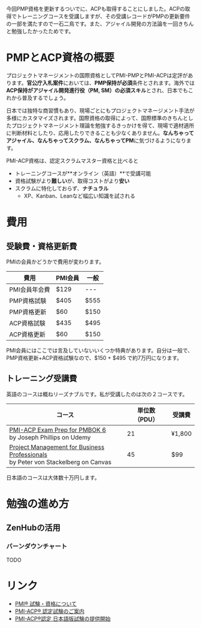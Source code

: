 今回PMP資格を更新するついでに、ACPも取得することにしました。ACPの取得でトレーニングコースを受講しますが、その受講レコードがPMPの更新要件の一部を満たすので一石二鳥です。また、アジャイル開発の方法論を一回きちんと勉強したかったためです。

# PMPとACP資格の概要
プロジェクトマネージメントの国際資格としてPMI-PMPとPMI-ACPは定評があります。**官公庁入札案件**においては、**PMP保持が必須**条件とされます。海外では**ACP保持がアジャイル開発進行役（PM, SM）の必須スキル**とされ、日本でもこれから普及するでしょう。

日本では独特な商習慣もあり、現場ごとにもプロジェクトマネージメント手法が多様にカスタマイズされます。国際資格の取得によって、国際標準のきちんとしたプロジェクトマネージメント理論を勉強するきっかけを得て、現場で適材適所に判断材料としたり、応用したりできることも少なくありません。**なんちゃってアジャイル、なんちゃってスクラム、なんちゃってPM**に気づけるようになります。

PMI-ACP資格は、認定スクラムマスター資格と比べると

- トレーニングコースが**オンライン（英語）**で受講可能
- 資格試験がより**難しい**が、取得コストがより**安い**
- スクラムに特化しておらず、**ナチュラル**
    - XP、Kanban、Leanなど幅広い知識を試される

# 費用

## 受験費・資格更新費
PMIの会員かどうかで費用が変わります。

| 費用 | PMI会員 | 一般
|--|--|--
| PMI会員年会費 | $129 | ---
| PMP資格試験 | $405 | $555
| PMP資格更新 | $60 | $150
| ACP資格試験 | $435 | $495
| ACP資格更新 | $60 | $150

PMI会員にはここでは言及していないいくつか特典があります。自分は一般で、PMP資格更新+ACP資格試験なので、$150 + $495 で約7万円になります。

## トレーニング受講費

英語のコースは概ねリーズナブルです。私が受講したのは次の２コースです。

|コース | 単位数（PDU） | 受講費
|--|--|--
| [PMI-ACP Exam Prep for PMBOK 6](https://www.udemy.com/pmiacp_21pdus/learn/v4/overview) <br> by Joseph Phillips on Udemy | 21 | ¥1,800
| [Project Management for Business Professionals](https://www.canvas.net/courses/project-management-for-business-professionals-4) <br>by Peter von Stackelberg on Canvas | 45 | $99 

日本語のコースは大体数十万円します。

# 勉強の進め方
## ZenHubの活用
### バーンダウンチャート

TODO

# リンク

- [PMI® 試験・資格について](https://www.pmi-japan.org/pmp_license/)
- [PMI-ACP® 認定試験のご案内](https://www.pmi-japan.org/pmp_license/pmisupregsup/pmi-acp.php)
- [PMI-ACP®認定 日本語版試験の提供開始](https://www.pmi-japan.org/news/pm_license/2018_03_27_pmi-acp_delay.php)

<!--stackedit_data:
eyJoaXN0b3J5IjpbLTc1NDcyMzEyMCwtNTQxODg5NjM4LDYzNz
k0ODYwMl19
-->